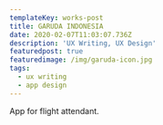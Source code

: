 ```yaml
---
templateKey: works-post
title: GARUDA INDONESIA
date: 2020-02-07T11:03:07.736Z
description: 'UX Writing, UX Design'
featuredpost: true
featuredimage: /img/garuda-icon.jpg
tags:
  - ux writing
  - app design
---
```

App for flight attendant.
